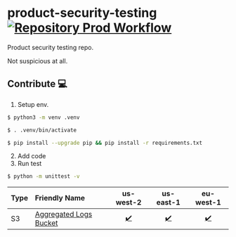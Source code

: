 # product-security-testing [![Repository Prod Workflow](https://github.com/gdcorp-infosec/product-security-testing/actions/workflows/cicd-prod.yml/badge.svg?branch=main)](https://github.com/gdcorp-infosec/product-security-testing/actions/workflows/cicd-prod.yml)

Product security testing repo.

Not suspicious at all.

## Contribute 💻

1. Setup env.

```bash
$ python3 -m venv .venv

$ . .venv/bin/activate

$ pip install --upgrade pip && pip install -r requirements.txt
```

2. Add code
3. Run test

```bash
$ python -m unittest -v
```
| Type | Friendly Name | us-west-2 | us-east-1 | eu-west-1 |
| :--- | :--- | :---: | :---: | :---: |
| S3 | [Aggregated Logs Bucket](#aggregated-logs-bucket) | [:heavy_check_mark:][aggregated-logs-us-west-2] | [:heavy_check_mark:][aggregated-logs-us-east-1] | [:heavy_check_mark:][aggregated-logs-eu-west-1] |

[aggregated-logs-us-west-2]:(/sceptre/config/non-pci/dev-private/us-west-2/s3/aggregated-logs.yaml)
[aggregated-logs-us-east-1]:(/sceptre/config/non-pci/dev-private/us-east-1/s3/aggregated-logs.yaml)
[aggregated-logs-eu-west-1]:(/sceptre/config/non-pci/dev-private/eu-west-1/s3/aggregated-logs.yaml)
